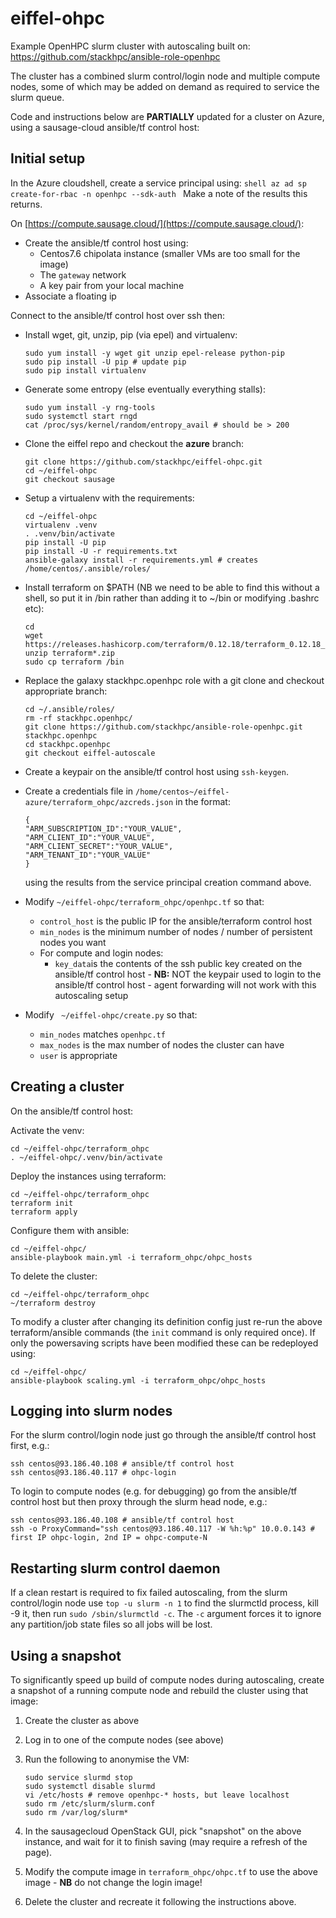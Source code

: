 # eiffel-ohpc

Example OpenHPC slurm cluster with autoscaling built on:
https://github.com/stackhpc/ansible-role-openhpc

The cluster has a combined slurm control/login node and multiple compute nodes, some of which may be added on demand as required to service the slurm queue.

Code and instructions below are **PARTIALLY** updated for a cluster on Azure, using a sausage-cloud ansible/tf control host:

## Initial setup

In the Azure cloudshell, create a service principal using:
    ```shell
    az ad sp create-for-rbac -n openhpc --sdk-auth
    ```
Make a note of the results this returns.

On [https://compute.sausage.cloud/](https://compute.sausage.cloud/):

- Create the ansible/tf control host using:
  - Centos7.6 chipolata instance (smaller VMs are too small for the image)
  - The `gateway` network
  - A key pair from your local machine 
- Associate a floating ip

Connect to the ansible/tf control host over ssh then:
- Install wget, git, unzip, pip (via epel) and virtualenv:

  ```shell
  sudo yum install -y wget git unzip epel-release python-pip
  sudo pip install -U pip # update pip
  sudo pip install virtualenv
  ```

- Generate some entropy (else eventually everything stalls):

  ```shell
  sudo yum install -y rng-tools
  sudo systemctl start rngd
  cat /proc/sys/kernel/random/entropy_avail # should be > 200
  ```

- Clone the eiffel repo and checkout the **azure** branch:

  ```shell
  git clone https://github.com/stackhpc/eiffel-ohpc.git 
  cd ~/eiffel-ohpc
  git checkout sausage
  ```

- Setup a virtualenv with the requirements:

  ```shell
  cd ~/eiffel-ohpc
  virtualenv .venv
  . .venv/bin/activate
  pip install -U pip
  pip install -U -r requirements.txt
  ansible-galaxy install -r requirements.yml # creates /home/centos/.ansible/roles/
  ```

- Install terraform on $PATH (NB we need to be able to find this without a shell, so put it in /bin rather than adding it to ~/bin or modifying .bashrc etc):

  ```shell
  cd
  wget https://releases.hashicorp.com/terraform/0.12.18/terraform_0.12.18_linux_amd64.zip
  unzip terraform*.zip
  sudo cp terraform /bin
  ```

- Replace the galaxy stackhpc.openhpc role with a git clone and checkout appropriate branch:

  ```shell
  cd ~/.ansible/roles/
  rm -rf stackhpc.openhpc/
  git clone https://github.com/stackhpc/ansible-role-openhpc.git stackhpc.openhpc
  cd stackhpc.openhpc
  git checkout eiffel-autoscale
  ```

- Create a keypair on the ansible/tf control host using `ssh-keygen`.

- Create a credentials file in `/home/centos~/eiffel-azure/terraform_ohpc/azcreds.json` in the format:
  ```shell
  {
  "ARM_SUBSCRIPTION_ID":"YOUR_VALUE",
  "ARM_CLIENT_ID":"YOUR_VALUE",
  "ARM_CLIENT_SECRET":"YOUR_VALUE",
  "ARM_TENANT_ID":"YOUR_VALUE"
  }
  ```
  using the results from the service principal creation command above.

- Modify  `~/eiffel-ohpc/terraform_ohpc/openhpc.tf` so that:

    - `control_host` is the public IP for the ansible/terraform control host
    - `min_nodes` is the minimum number of nodes / number of persistent nodes you want
    - For compute and login nodes:
        - `key_data`is the contents of the ssh public key created on the ansible/tf control host - **NB:** NOT the keypair used to login to the ansible/tf control host - agent forwarding will not work with this autoscaling setup

- Modify ` ~/eiffel-ohpc/create.py` so that:

    - `min_nodes` matches `openhpc.tf`
    - `max_nodes` is the max number of nodes the cluster can have
    - `user` is appropriate

## Creating a cluster

On the ansible/tf control host:

Activate the venv:

```shell
cd ~/eiffel-ohpc/terraform_ohpc
. ~/eiffel-ohpc/.venv/bin/activate
```

Deploy the instances using terraform:

```shell
cd ~/eiffel-ohpc/terraform_ohpc
terraform init
terraform apply
```

Configure them with ansible:

```shell
cd ~/eiffel-ohpc/
ansible-playbook main.yml -i terraform_ohpc/ohpc_hosts
```

To delete the cluster:

```shell
cd ~/eiffel-ohpc/terraform_ohpc
~/terraform destroy
```

To modify a cluster after changing its definition config just re-run the above terraform/ansible commands (the `init` command is only required once). If only the powersaving scripts have been modified these can be redeployed using:

```shell
cd ~/eiffel-ohpc/
ansible-playbook scaling.yml -i terraform_ohpc/ohpc_hosts
```

## Logging into slurm nodes

For the slurm control/login node just go through the ansible/tf control host first, e.g.:

```shell
ssh centos@93.186.40.108 # ansible/tf control host
ssh centos@93.186.40.117 # ohpc-login
```

To login to compute nodes (e.g. for debugging) go from the ansible/tf control host but then proxy through the slurm head node, e.g.:

```shell
ssh centos@93.186.40.108 # ansible/tf control host
ssh -o ProxyCommand="ssh centos@93.186.40.117 -W %h:%p" 10.0.0.143 # first IP ohpc-login, 2nd IP = ohpc-compute-N
```

## Restarting slurm control daemon
If a clean restart is required to fix failed autoscaling, from the slurm control/login node use `top -u slurm -n 1` to find the slurmctld process, kill -9 it, then run `sudo /sbin/slurmctld -c`. The `-c` argument forces it to ignore any partition/job state files so all jobs will be lost.

## Using a snapshot
To significantly speed up build of compute nodes during autoscaling, create a snapshot of a running compute node and rebuild the cluster using that image:

1. Create the cluster as above

2. Log in to one of the compute nodes (see above)

3. Run the following to anonymise the VM:

   ```shell
   sudo service slurmd stop
   sudo systemctl disable slurmd
   vi /etc/hosts # remove openhpc-* hosts, but leave localhost
   sudo rm /etc/slurm/slurm.conf
   sudo rm /var/log/slurm*
   ```

4. In the sausagecloud OpenStack GUI, pick "snapshot" on the above instance, and wait for it to finish saving (may require a refresh of the page).

5. Modify the compute image in `terraform_ohpc/ohpc.tf` to use the above image - **NB** do not change the login image!

6. Delete the cluster and recreate it following the instructions above.

